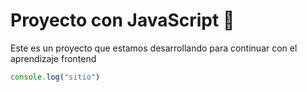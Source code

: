 # Proyecto con JavaScript 🚀
Este es un proyecto que estamos desarrollando para continuar con el aprendizaje frontend
```javascript
console.log("sitio")
```